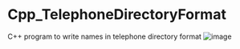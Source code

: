 # Cpp_TelephoneDirectoryFormat
C++ program to write names in telephone directory format
![image](https://user-images.githubusercontent.com/95617369/196968698-e63a9377-85ed-4046-9b66-878fcecb7a66.png)
